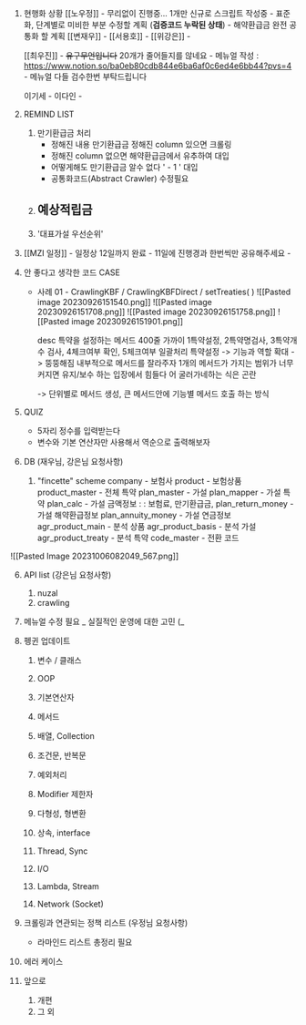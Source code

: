 1. 현행화 상황
	[[노우정]]
		- 무리없이 진행중... 1개만 신규로 스크립트 작성중 
		- 표준화, 단계별로 미비한 부분 수정할 계획 (**검증코드 누락된 상태**)
		- 해약환급금 완전 공통화 할 계획
	[[변재우]]
		- 
	 [[서용호]]
		- 
	 [[위강은]]
		- 
		
	[[최우진]] 
		- ~~유구무언입니다~~ 20개가 줄어들지를 않네요
		- 메뉴얼 작성 : https://www.notion.so/ba0eb80cdb844e6ba6af0c6ed4e6bb44?pvs=4
		- 메뉴얼 다들 검수한번 부탁드립니다 
		
	 이기세
		- 
	이다인
		-  

2. REMIND LIST
	1. 만기환급금 처리 
		 - 정해진 내용 만기환급금 정해진 column 있으면 크롤링
		 - 정해진 column 없으면 해약환급금에서 유추하여 대입
		 - 어떻게해도 만기환급금 알수 없다  ' - 1 ' 대입
		 - 공통화코드(Abstract Crawler) 수정필요
	1. 예상적립금 
		- 
	1. '대표가설 우선순위' 

3. [[MZI 일정]]
		- 일정상 12일까지 완료 - 11일에 진행경과 한번씩만 공유해주세요
		- 


4. 안 좋다고 생각한 코드 CASE
	- 사례 01 - CrawlingKBF / CrawlingKBFDirect / setTreaties( )
		![[Pasted image 20230926151540.png]]
		![[Pasted image 20230926151708.png]]
		![[Pasted image 20230926151758.png]]
		![[Pasted image 20230926151901.png]]
		
		desc
		특약을 설정하는 메서드 400줄 가까이
		1특약설정, 2특약명검사, 3특약개수 검사, 4체크여부 확인, 5체크여부 일괄처리
		특약설정 -> 기능과 역할 확대 -> 뚱뚱해짐
		내부적으로 메서드를 잘라주자
		1개의 메서드가 가지는 범위가 너무 커지면 유지/보수 하는 입장에서 힘들다
		어 굴러가네하는 식은  곤란 
		
		-> 단위별로 메서드 생성, 큰 메서드안에 기능별 메서드 호출 하는 방식 

4. QUIZ 
	- 5자리 정수를 입력받는다 
	- 변수와 기본 연산자만 사용해서 역순으로 출력해보자

5. DB (재우님, 강은님 요청사항)
	1. "fincette" scheme
		 company - 보험사
		 product - 보험상품
		 product_master - 전체 특약
		 plan_master - 가설
		 plan_mapper - 가설 특약
		 plan_calc - 가설 금액정보 : : 보험료, 만기환급금, 
		 plan_return_money - 가설 해약환급정보
		 plan_annuity_money - 가설 연금정보
		 agr_product_main - 분석 상품
		 agr_product_basis - 분석 가설 
		 agr_product_treaty - 분석 특약 
		 code_master - 전환 코드 
		 		 
![[Pasted Image 20231006082049_567.png]]

6. API list (강은님 요청사항)
	1. nuzal
	2. crawling

8. 메뉴얼 수정 필요 _ 실질적인 운영에 대한 고민 (_

9. 펭귄 업데이트 
	1. 변수 / 클래스
	2. OOP
	3. 기본연산자
	4. 메서드

	1. 배열, Collection
	2. 조건문, 반복문
	3. 예외처리

	1. Modifier 제한자
	2. 다형성, 형변환
	3. 상속, interface

	1. Thread, Sync
	2. I/O
	3. Lambda, Stream
	4. Network (Socket)

10. 크롤링과 연관되는 정책 리스트 (우정님 요청사항)
	-  라마인드 리스트 총정리 필요

11. 에러 케이스 

12. 앞으로
	1. 개편
	2. 그 외